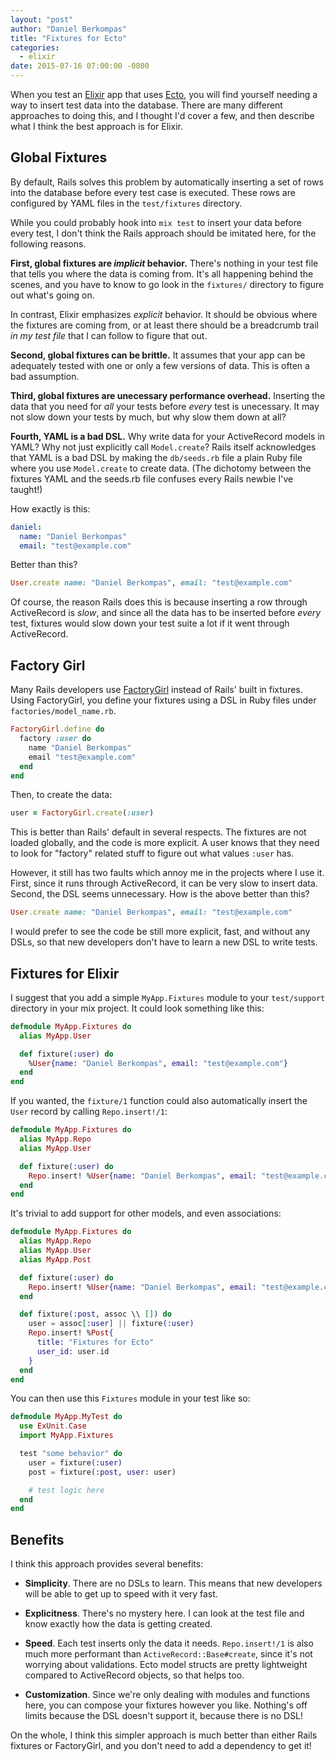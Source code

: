 ```yaml
---
layout: "post"
author: "Daniel Berkompas"
title: "Fixtures for Ecto"
categories:
  - elixir
date: 2015-07-16 07:00:00 -0800
---
```


When you test an [Elixir][elixir] app that uses [Ecto][ecto], you will find yourself needing a way to insert test data into the database. There are many different approaches to doing this, and I thought I'd cover a few, and then describe what I think the best approach is for Elixir.

<!-- more -->

## Global Fixtures

By default, Rails solves this problem by automatically inserting a set of rows into the database before every test case is executed. These rows are configured by YAML files in the `test/fixtures` directory.

While you could probably hook into `mix test` to insert your data before every test, I don't think the Rails approach should be imitated here, for the following reasons.

**First, global fixtures are _implicit_ behavior.** There's nothing in your test file that tells you where the data is coming from. It's all happening behind the scenes, and you have to know to go look in the `fixtures/` directory to figure out what's going on.

In contrast, Elixir emphasizes _explicit_ behavior. It should be obvious where the fixtures are coming from, or at least there should be a breadcrumb trail _in my test file_ that I can follow to figure that out.

**Second, global fixtures can be brittle.** It assumes that your app can be adequately tested with one or only a few versions of data. This is often a bad assumption.

**Third, global fixtures are unecessary performance overhead.** Inserting the data that you need for _all_ your tests before _every_ test is unecessary. It may not slow down your tests by much, but why slow them down at all?

**Fourth, YAML is a bad DSL.** Why write data for your ActiveRecord models in YAML? Why not just explicitly call `Model.create`? Rails itself acknowledges that YAML is a bad DSL by making the `db/seeds.rb` file a plain Ruby file where you use `Model.create` to create data. (The dichotomy between the fixtures YAML and the seeds.rb file confuses every Rails newbie I've taught!)

How exactly is this:

```yaml
daniel:
  name: "Daniel Berkompas"
  email: "test@example.com"
```

Better than this?

```ruby
User.create name: "Daniel Berkompas", email: "test@example.com"
```

Of course, the reason Rails does this is because inserting a row through ActiveRecord is _slow_, and since all the data has to be inserted before _every_ test, fixtures would slow down your test suite a lot if it went through ActiveRecord.

## Factory Girl

Many Rails developers use [FactoryGirl][factory_girl] instead of Rails' built in fixtures. Using FactoryGirl, you define your fixtures using a DSL in Ruby files under `factories/model_name.rb`.

```ruby
FactoryGirl.define do
  factory :user do
    name "Daniel Berkompas"
    email "test@example.com"
  end
end
```

Then, to create the data:

```ruby
user = FactoryGirl.create(:user)
```

This is better than Rails' default in several respects. The fixtures are not loaded globally, and the code is more explicit. A user knows that they need to look for "factory" related stuff to figure out what values `:user` has.

However, it still has two faults which annoy me in the projects where I use it. First, since it runs through ActiveRecord, it can be very slow to insert data. Second, the DSL seems unnecessary. How is the above better than this?

```ruby
User.create name: "Daniel Berkompas", email: "test@example.com"
```

I would prefer to see the code be still more explicit, fast, and without any DSLs, so that new developers don't have to learn a new DSL to write tests.

## Fixtures for Elixir

I suggest that you add a simple `MyApp.Fixtures` module to your `test/support` directory in your mix project. It could look something like this:

```elixir
defmodule MyApp.Fixtures do
  alias MyApp.User

  def fixture(:user) do
    %User{name: "Daniel Berkompas", email: "test@example.com"}
  end
end
```

If you wanted, the `fixture/1` function could also automatically insert the `User` record by calling `Repo.insert!/1`:

```elixir
defmodule MyApp.Fixtures do
  alias MyApp.Repo
  alias MyApp.User

  def fixture(:user) do
    Repo.insert! %User{name: "Daniel Berkompas", email: "test@example.com"}
  end
end
```

It's trivial to add support for other models, and even associations:

```elixir
defmodule MyApp.Fixtures do
  alias MyApp.Repo
  alias MyApp.User
  alias MyApp.Post

  def fixture(:user) do
    Repo.insert! %User{name: "Daniel Berkompas", email: "test@example.com"}
  end

  def fixture(:post, assoc \\ []) do
    user = assoc[:user] || fixture(:user)
    Repo.insert! %Post{
      title: "Fixtures for Ecto"
      user_id: user.id
    }
  end
end
```

You can then use this `Fixtures` module in your test like so:

```elixir
defmodule MyApp.MyTest do
  use ExUnit.Case
  import MyApp.Fixtures

  test "some behavior" do
    user = fixture(:user)
    post = fixture(:post, user: user)

    # test logic here
  end
end
```

## Benefits

I think this approach provides several benefits:

- **Simplicity**. There are no DSLs to learn. This means that new developers will be able to get up to speed with it very fast.

- **Explicitness**. There's no mystery here. I can look at the test file and know exactly how the data is getting created.

- **Speed**. Each test inserts only the data it needs. `Repo.insert!/1` is also much more performant than `ActiveRecord::Base#create`, since it's not worrying about validations. Ecto model structs are pretty lightweight compared to ActiveRecord objects, so that helps too.

- **Customization**. Since we're only dealing with modules and functions here, you can compose your fixtures however you like. Nothing's off limits because the DSL doesn't support it, because there is no DSL!

On the whole, I think this simpler approach is much better than either Rails fixtures or FactoryGirl, and you don't need to add a dependency to get it!

[ecto]: https://github.com/elixir-lang/ecto
[elixir]: http://elixir-lang.org
[factory_girl]: https://github.com/thoughtbot/factory_girl
